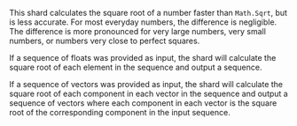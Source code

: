 This shard calculates the square root of a number faster than `Math.Sqrt`, but is less accurate. For most everyday numbers, the difference is negligible. The difference is more pronounced for very large numbers, very small numbers, or numbers very close to perfect squares.

If a sequence of floats was provided as input, the shard will calculate the square root of each element in the sequence and output a sequence.

If a sequence of vectors was provided as input, the shard will calculate the square root of each component in each vector in the sequence and output a sequence of vectors where each component in each vector is the square root of the corresponding component in the input sequence.